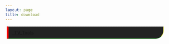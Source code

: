 ```yaml
---
layout: page
title: download 
---
```


<div><style> .dot{
background-color: #222;
  border-bottom: 1px solid green;
  border-top: 1px dotted #fff;
  border-left: 5px solid red;
  border-right: 1px solid yellow;
  padding: 10px;
  margin: 5px;
border-top-left-radius: 0px;
border-bottom-right-radius: 25px;
}

a{
color: #fff;}

</style>

<div class="dot"> <a href="https://1drv.ms/u/s!ArvkL8CzRv5ThSkyakThm-4BDpQa?e=1GPDF0"><div><img src="https://i.extraimage.info/pix/FWImW.gif" alt="">&nbsp;&nbsp;<b>TV_Tools</b></div></a> </div></div>
